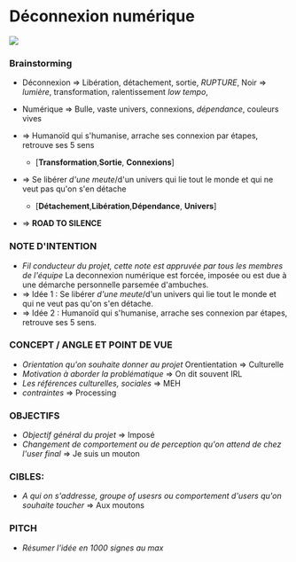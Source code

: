 # Déconnexion numérique
![](https://mir-s3-cdn-cf.behance.net/project_modules/disp/62a30d17678797.562bd8bcbf6e2.jpg)

### Brainstorming
- Déconnexion => Libération, détachement, sortie, *RUPTURE*, Noir => *lumière*, transformation, ralentissement *low tempo*, 
- Numérique => Bulle, vaste univers, connexions, *dépendance*, couleurs vives

- => Humanoïd qui s'humanise, arrache ses connexion par étapes, retrouve ses 5 sens 
  - [**Transformation**,**Sortie**, **Connexions**]
- => Se libérer *d'une meute*/d'un univers qui lie tout le monde et qui ne veut pas qu'on s'en détache
  - [**Détachement**,**Libération**,**Dépendance**, **Univers**]
- => **ROAD TO SILENCE**
### NOTE D'INTENTION
- *Fil conducteur du projet, cette note est appruvée par tous les membres de l'équipe*
La deconnexion numérique est forcée, imposée ou est due à une démarche personnelle parsemée d'ambuches.
- => Idée 1 : Se libérer *d'une meute*/d'un univers qui lie tout le monde et qui ne veut pas qu'on s'en détache.
- => Idée 2 :  Humanoïd qui s'humanise, arrache ses connexion par étapes, retrouve ses 5 sens.
### CONCEPT / ANGLE ET POINT DE VUE
- *Orientation qu'on souhaite donner au projet*
Orentientation => Culturelle
- *Motivation à aborder la problématique* => On dit souvent IRL
- *Les références culturelles, sociales* => MEH
- *contraintes* => Processing
### OBJECTIFS
- *Objectif général du projet* => Imposé
- *Changement de comportement ou de perception qu'on attend de chez l'user final* => Je suis un mouton
### CIBLES:
- *A qui on s'addresse, groupe of usesrs ou comportement d'users qu'on souhaite toucher* => Aux moutons
### PITCH
- *Résumer l'idée en 1000 signes au max*
  
